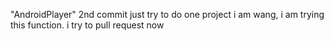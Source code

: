 "AndroidPlayer" 
2nd commit
just try to do one project i am wang, i am trying this function. i try to pull request now
